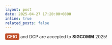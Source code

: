 ```yaml
---
layout: post
date: 2025-04-27 17:20:00+0800
inline: true
related_posts: false
---
```


<!-- CEIO and DCP are accepted to **SIGCOMM** 2025! -->


<span style="background-color: #BF4B25; color: white; padding: 2px 6px; border-radius: 4px; font-weight: bold;">CEIO</span> and DCP are accepted to <strong>SIGCOMM</strong> 2025!
